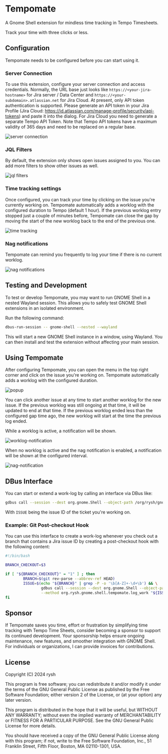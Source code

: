 # Tempomate

A Gnome Shell extension for mindless time tracking in Tempo Timesheets.

Track your time with three clicks or less.

## Configuration

Tempomate needs to be configured before you can start using it.

### Server Connection

To use this extension, configure your server connection and access credentials. Normally, the URL base just looks like
`https://<your-jira-hostname>` for Jira server / Data Center and `https://<your-subdomain>.atlassian.net` for Jira Cloud.
At present, only API token authentication
is supported. Please generate an API token in your Jira Profile (Jira Cloud: https://id.atlassian.com/manage-profile/security/api-tokens) and paste it into the dialog.
For Jira Cloud you need to generate a separate Tempo API Token. Note that Tempo API tokens have a maximum validity of 365 days and need to be replaced on a regular base.

![server connection](https://github.com/tatarysh/tempomate/blob/main/screenshots/server-connection.png?raw=true)

### JQL Filters

By default, the extension only shows open issues assigned to you. You can add more filters to show other issues as well.

![jql filters](https://github.com/tatarysh/tempomate/blob/main/screenshots/jql-filters.png?raw=true)

### Time tracking settings

Once configured, you can track your time by clicking on the issue you're currently working on. Tempomate automatically
adds a worklog with the configured duration to Tempo (default 1 hour). If the previous worklog entry stopped just a
couple of minutes before, Tempomate can close the gap by moving the start of the new worklog back to the end of the
previous one.

![time tracking](https://github.com/tatarysh/tempomate/blob/main/screenshots/time-tracking.png?raw=true)

### Nag notifications

Tempomate can remind you frequently to log your time if there is no current worklog.

![nag notifications](https://github.com/tatarysh/tempomate/blob/main/screenshots/nag-notifications.png?raw=true)

## Testing and Development

To test or develop Tempomate, you may want to run GNOME Shell in a nested Wayland session. This allows you to safely test GNOME Shell extensions in an isolated environment.

Run the following command:

```bash
dbus-run-session -- gnome-shell --nested --wayland
```

This will start a new GNOME Shell instance in a window, using Wayland. You can then install and test the extension without affecting your main session.

## Using Tempomate

After configuring Tempomate, you can open the menu in the top right corner and click on the issue you're working on.
Tempomate automatically adds a worklog with the configured duration.

![popup](https://github.com/tatarysh/tempomate/blob/main/screenshots/popup.png?raw=true)

You can click another issue at any time to start another worklog for the new issue. If the previous worklog was still
ongoing at that time, it will be updated to end at that time. If the previous worklog ended less than the configured gap
time ago, the new worklog will start at the time the previous log ended.

While a worklog is active, a notification will be shown.

![worklog-notification](https://github.com/tatarysh/tempomate/blob/main/screenshots/worklog-notification.png?raw=true)

When no worklog is active and the nag notification is enabled, a notification will be shown at the configured interval.

![nag-notification](https://github.com/tatarysh/tempomate/blob/main/screenshots/nag-notification.png?raw=true)

## DBus Interface

You can start or extend a work-log by calling an interface via DBus like:

```bash
gdbus call --session --dest org.gnome.Shell --object-path /org/rysh/gnome/shell/tempomate --method org.rysh.gnome.shell.tempomate.log_work ISSUE
```

With `ISSUE` being the issue ID of the ticket you're working on.

### Example: Git Post-checkout Hook

You can use this interface to create a work-log whenever you check out a branch that contains a Jira issue ID by
creating a post-checkout hook with the following content:

```bash
#!/bin/bash

BRANCH_CHECKOUT=$3

if [ "${BRANCH_CHECKOUT}" = "1" ] ; then
        BRANCH=$(git rev-parse --abbrev-ref HEAD)
        ISSUE=$(echo "${BRANCH}" | grep -P -o '\b[A-Z]+-\d+\b') && \
                gdbus call --session --dest org.gnome.Shell --object-path /org/rysh/gnome/shell/tempomate \
                --method org.rysh.gnome.shell.tempomate.log_work "${ISSUE}" > /dev/null || true
fi
```

## Sponsor

If Tempomate saves you time, effort or frustration by simplifying time tracking with Tempo Time Sheets, consider
becoming a sponsor to support its continued development. Your sponsorship helps ensure ongoing maintenance, 
new features, and smoother integration with GNOME Shell. For individuals or organizations, I can provide invoices
for contributions.

## License

Copyright (C) 2024 rysh

This program is free software; you can redistribute it and/or modify it under the terms of the GNU General Public
License as published by the Free Software Foundation; either version 2 of the License, or (at your option) any later
version.

This program is distributed in the hope that it will be useful, but WITHOUT ANY WARRANTY; without even the implied
warranty of MERCHANTABILITY or FITNESS FOR A PARTICULAR PURPOSE. See the GNU General Public License for more details.

You should have received a copy of the GNU General Public License along with this program; if not, write to the Free
Software Foundation, Inc., 51 Franklin Street, Fifth Floor, Boston, MA 02110-1301, USA.


